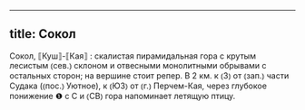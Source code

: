 
---
title: Сокол
---
Сокол, ⟦Куш⟧-⟦Кая⟧
: скалистая пирамидальная гора с крутым лесистым ⦅сев.⦆ склоном и отвесными монолитными обрывами с остальных сторон; на вершине стоит репер. В 2 км. к ⦅З⦆ от ⦅зап.⦆ части Судака (⦅пос.⦆ Уютное), к ⦅ЮЗ⦆ от ⦅г.⦆ Перчем-Кая, через глубокое понижение ❶ с С и ⦅СВ⦆ гора напоминает летящую птицу.
